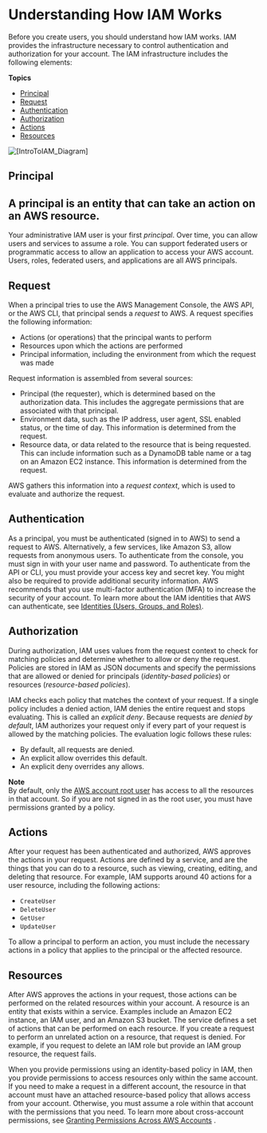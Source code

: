 # Understanding How IAM Works<a name="intro-structure"></a>

Before you create users, you should understand how IAM works\. IAM provides the infrastructure necessary to control authentication and authorization for your account\. The IAM infrastructure includes the following elements:

**Topics**
+ [Principal](#intro-structure-principal)
+ [Request](#intro-structure-request)
+ [Authentication](#intro-structure-authentication)
+ [Authorization](#intro-structure-authorization)
+ [Actions](#intro-structure-actions)
+ [Resources](#intro-structure-resources)

![\[IntroToIAM_Diagram\]](http://docs.aws.amazon.com/IAM/latest/UserGuide/images/intro-diagram_800.png)

## Principal<a name="intro-structure-principal"></a>

## A principal is an entity that can take an action on an AWS resource\. 
Your administrative IAM user is your first *principal*\. Over time, you can allow users and services to assume a role\. You can support federated users or programmatic access to allow an application to access your AWS account\. Users, roles, federated users, and applications are all AWS principals\.

## Request<a name="intro-structure-request"></a>

When a principal tries to use the AWS Management Console, the AWS API, or the AWS CLI, that principal sends a *request* to AWS\. A request specifies the following information:
+ Actions \(or operations\) that the principal wants to perform
+ Resources upon which the actions are performed
+ Principal information, including the environment from which the request was made

Request information is assembled from several sources:
+ Principal \(the requester\), which is determined based on the authorization data\. This includes the aggregate permissions that are associated with that principal\. 
+ Environment data, such as the IP address, user agent, SSL enabled status, or the time of day\. This information is determined from the request\.
+ Resource data, or data related to the resource that is being requested\. This can include information such as a DynamoDB table name or a tag on an Amazon EC2 instance\. This information is determined from the request\.

AWS gathers this information into a *request context*, which is used to evaluate and authorize the request\.

## Authentication<a name="intro-structure-authentication"></a>

As a principal, you must be authenticated \(signed in to AWS\) to send a request to AWS\. Alternatively, a few services, like Amazon S3, allow requests from anonymous users\. To authenticate from the console, you must sign in with your user name and password\. To authenticate from the API or CLI, you must provide your access key and secret key\. You might also be required to provide additional security information\. AWS recommends that you use multi\-factor authentication \(MFA\) to increase the security of your account\. To learn more about the IAM identities that AWS can authenticate, see [Identities \(Users, Groups, and Roles\)](id.md)\.

## Authorization<a name="intro-structure-authorization"></a>

During authorization, IAM uses values from the request context to check for matching policies and determine whether to allow or deny the request\. Policies are stored in IAM as JSON documents and specify the permissions that are allowed or denied for principals \(*identity\-based policies*\) or resources \(*resource\-based policies*\)\. 

IAM checks each policy that matches the context of your request\. If a single policy includes a denied action, IAM denies the entire request and stops evaluating\. This is called an *explicit deny*\. Because requests are *denied by default*, IAM authorizes your request only if every part of your request is allowed by the matching policies\. The evaluation logic follows these rules:
+ By default, all requests are denied\.
+ An explicit allow overrides this default\.
+ An explicit deny overrides any allows\.

**Note**  
By default, only the [AWS account root user](id_root-user.md) has access to all the resources in that account\. So if you are not signed in as the root user, you must have permissions granted by a policy\.

## Actions<a name="intro-structure-actions"></a>

After your request has been authenticated and authorized, AWS approves the actions in your request\. Actions are defined by a service, and are the things that you can do to a resource, such as viewing, creating, editing, and deleting that resource\. For example, IAM supports around 40 actions for a user resource, including the following actions:
+ `CreateUser`
+ `DeleteUser`
+ `GetUser`
+ `UpdateUser`

To allow a principal to perform an action, you must include the necessary actions in a policy that applies to the principal or the affected resource\.

## Resources<a name="intro-structure-resources"></a>

After AWS approves the actions in your request, those actions can be performed on the related resources within your account\. A resource is an entity that exists within a service\. Examples include an Amazon EC2 instance, an IAM user, and an Amazon S3 bucket\. The service defines a set of actions that can be performed on each resource\. If you create a request to perform an unrelated action on a resource, that request is denied\. For example, if you request to delete an IAM role but provide an IAM group resource, the request fails\.

When you provide permissions using an identity\-based policy in IAM, then you provide permissions to access resources only within the same account\. If you need to make a request in a different account, the resource in that account must have an attached resource\-based policy that allows access from your account\. Otherwise, you must assume a role within that account with the permissions that you need\. To learn more about cross\-account permissions, see [Granting Permissions Across AWS Accounts](access_permissions-required.md#UserPermissionsAcrossAccounts) \.
